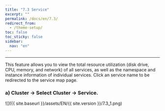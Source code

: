 ```yaml
---
title: "7.3 Service"
excerpt: ""
permalink: /docs/en/7.3/
redirect_from:
  - /theme-setup/
toc: false
toc_sticky: false
sidebar:
  nav: "en"
---
```



---

This feature allows you to view the total resource utilization (disk drive, CPU, memory, and network) of all services, as well as the namespace and instance information of individual services. Click an service name to be redirected to the service map page.

### a\) Cluster → Select Cluster → Service.
![]({{ site.baseurl }}/assets/EN/{{ site.version }}/7.3_1.png)
